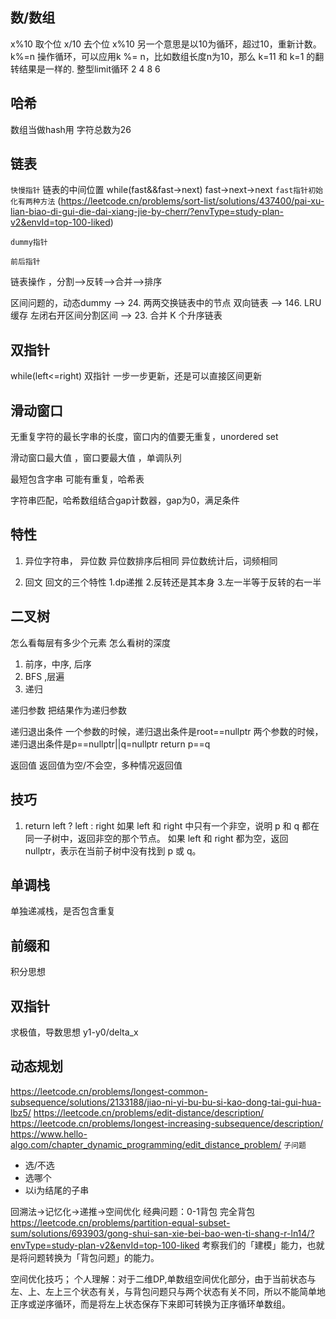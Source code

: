 ## 数/数组
x%10 取个位
x/10 去个位
x%10 另一个意思是以10为循环，超过10，重新计数。
k%=n 操作循环，可以应用k %= n，比如数组长度n为10，那么 k=11 和 k=1 的翻转结果是一样的.
整型limit循环 2 4 8 6

## 哈希
数组当做hash用
字符总数为26

## 链表
`快慢指针` 链表的中间位置 while(fast&&fast->next) fast->next->next  `fast指针初始化有两种方法`
 (https://leetcode.cn/problems/sort-list/solutions/437400/pai-xu-lian-biao-di-gui-die-dai-xiang-jie-by-cherr/?envType=study-plan-v2&envId=top-100-liked)

 `dummy指针`

 `前后指针`

 链表操作 ，分割-->反转-->合并-->排序

 区间问题的，动态dummy --> 24. 两两交换链表中的节点
 双向链表 --> 146. LRU 缓存
 左闭右开区间分割区间 --> 23. 合并 K 个升序链表

## 双指针 
while(left<=right) 双指针 
一步一步更新，还是可以直接区间更新

## 滑动窗口
无重复字符的最长字串的长度，窗口内的值要无重复，unordered set

滑动窗口最大值 ，窗口要最大值 ，单调队列

最短包含字串 可能有重复，哈希表

字符串匹配，哈希数组结合gap计数器，gap为0，满足条件

## 特性
1. 异位字符串， 异位数
异位数排序后相同
异位数统计后，词频相同

2. 回文
回文的三个特性 1.dp递推 2.反转还是其本身 3.左一半等于反转的右一半

## 二叉树
怎么看每层有多少个元素
怎么看树的深度

1. 前序，中序, 后序
2. BFS ,层遍
3. 递归

递归参数
把结果作为递归参数

递归退出条件
一个参数的时候，递归退出条件是root==nullptr
两个参数的时候，递归退出条件是p==nullptr||q=nullptr return p==q

返回值
返回值为空/不会空，多种情况返回值


## 技巧
1. return left ? left : right
如果 left 和 right 中只有一个非空，说明 p 和 q 都在同一子树中，返回非空的那个节点。
如果 left 和 right 都为空，返回 nullptr，表示在当前子树中没有找到 p 或 q。


## 单调栈
单独递减栈，是否包含重复

## 前缀和
积分思想

## 双指针
求极值，导数思想 y1-y0/delta_x

## 动态规划
https://leetcode.cn/problems/longest-common-subsequence/solutions/2133188/jiao-ni-yi-bu-bu-si-kao-dong-tai-gui-hua-lbz5/
https://leetcode.cn/problems/edit-distance/description/
https://leetcode.cn/problems/longest-increasing-subsequence/description/
https://www.hello-algo.com/chapter_dynamic_programming/edit_distance_problem/
`子问题`
* 选/不选
* 选哪个
* 以i为结尾的子串

回溯法->记忆化->递推->空间优化
经典问题：0-1背包 完全背包 https://leetcode.cn/problems/partition-equal-subset-sum/solutions/693903/gong-shui-san-xie-bei-bao-wen-ti-shang-r-ln14/?envType=study-plan-v2&envId=top-100-liked
考察我们的「建模」能力，也就是将问题转换为「背包问题」的能力。

空间优化技巧；
个人理解：对于二维DP,单数组空间优化部分，由于当前状态与左、上、左上三个状态有关，与背包问题只与两个状态有关不同，所以不能简单地正序或逆序循环，而是将左上状态保存下来即可转换为正序循环单数组。



